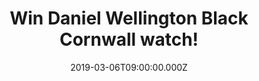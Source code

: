 ---
campaign-uuid: "c-0bcec4d5-a218-4379-af67-0063f534d37c"
type: "Preview"
category: "Gifts"
date: "2019-03-06T09:00:00.000Z"
end-date: "2019-04-06T23:59:00.000Z"
disable-form: false
is_promoted: false
has_entry_page: true
title: "Win Daniel Wellington Black Cornwall watch!"
competition-description: "<p>Minimalistic and refined, the classic design with interchangeable\
  \ straps that came to be has become a staple, with truly wide-ranging appeal. A\
  \ few years on, this design is still part of the fabric of what makes Daniel Wellington\
  \ so special.</p>\n<p>We have on our hands a special watch courtesy of Daniel Wellington:\
  \ Daniel Wellington Black Cornwall for you to stand out anywhere you go. Feel smart,\
  \ with Daniel Wellington you can.</p>\n"
hero-header: "Win Daniel Wellington watch!"
terms-confirmation: "N/A"
banner-img: "https://assets.expresslyapp.com/asset-d8fb83af-76fa-4820-b162-e9253ffaa3f4.jpg"
logo-left-href: "http://club.expressly.io"
logo-left-image: "https://assets.expresslyapp.com/asset-c1d464b9-bb16-4a08-baf1-12a7e3c67d72.jpg"
logo-left-title: "Expressly Club"
bg-image-hero: "https://assets.expresslyapp.com/asset-9eeb2a4f-0aa7-4e60-a633-161e26aa0963.jpg"
bg-image-first: "https://assets.expresslyapp.com/asset-27479197-72de-4ec3-8edd-bcc4236c9019.jpg"
section1-content: "<p>With it's elegant design and fascinating appearance this watch\
  \ is an enhanced definitive for any occasion. The striking face and all-black NATO\
  \ strap makes the definitive Black Cornwall a real eye-catcher which embodies the\
  \ timeless elegance of our definitive Collection.</p>\n<p>A unique piece to one\
  \ of our special winners. Whether you are attending a black-tie event, playing a\
  \ game of tennis or enjoying a sunny day at the beach club, a classic Daniel Wellington\
  \ watch is the perfect companion for every occasion and any setting. Enter the form\
  \ below and it could be yours.</p>\n"
entry-title: "Win Daniel Wellington Black Cornwall watch!"
entry-content: "<p>Enter the draw to win Daniel Wellington Black Cornwall watch by\
  \ entering below before 23:59 on 6th of April 2019.</p>\n"
has-winner: false
prize-description: "Daniel Wellington Black Cornwall watch."
special-conditions: "Multiple entries are allowed up to one every day."
country-restrictions:
- "GB"
---